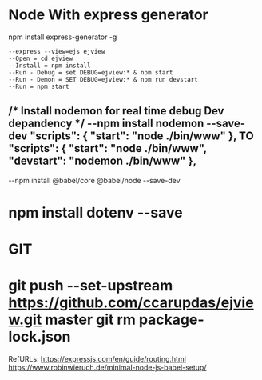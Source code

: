 Node With express generator
===========================
npm install express-generator -g
<!-- create with ejs view engine support. -->
	--express --view=ejs ejview
	--Open = cd ejview
	--Install = npm install
	--Run - Debug = set DEBUG=ejview:* & npm start
	--Run - Demon = SET DEBUG=ejview:* & npm run devstart
	--Run = npm start
/* Install nodemon for real time debug Dev depandency */
	--npm install nodemon --save-dev
"scripts": {
    "start": "node ./bin/www"
  },
  <b>TO</b>
"scripts": {
    "start": "node ./bin/www",
    "devstart": "nodemon ./bin/www"
  },
-------------------------
<!-- Enable Babel For Multi Browser Support -->
  --npm install @babel/core @babel/node --save-dev
<!-- Enable DOT ENV -->
npm install dotenv --save
================================
GIT
================================
git push --set-upstream https://github.com/ccarupdas/ejview.git master
git rm package-lock.json
===
RefURLs: https://expressjs.com/en/guide/routing.html
https://www.robinwieruch.de/minimal-node-js-babel-setup/